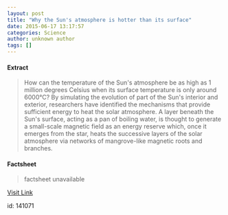 ```yaml
---
layout: post
title: "Why the Sun's atmosphere is hotter than its surface"
date: 2015-06-17 13:17:57
categories: Science
author: unknown author
tags: []
---
```



#### Extract
>How can the temperature of the Sun's atmosphere be as high as 1 million degrees Celsius when its surface temperature is only around 6000°C? By simulating the evolution of part of the Sun's interior and exterior, researchers have identified the mechanisms that provide sufficient energy to heat the solar atmosphere. A layer beneath the Sun's surface, acting as a pan of boiling water, is thought to generate a small-scale magnetic field as an energy reserve which, once it emerges from the star, heats the successive layers of the solar atmosphere via networks of mangrove-like magnetic roots and branches.

#### Factsheet
>factsheet unavailable

[Visit Link](http://www.sciencedaily.com/releases/2015/06/150617091757.htm)

id:  141071
